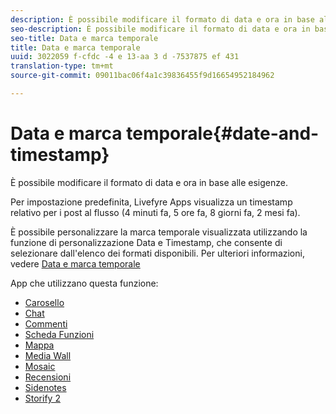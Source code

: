 ```yaml
---
description: È possibile modificare il formato di data e ora in base alle esigenze.
seo-description: È possibile modificare il formato di data e ora in base alle esigenze.
seo-title: Data e marca temporale
title: Data e marca temporale
uuid: 3022059 f-cfdc -4 e 13-aa 3 d -7537875 ef 431
translation-type: tm+mt
source-git-commit: 09011bac06f4a1c39836455f9d16654952184962

---
```



# Data e marca temporale{#date-and-timestamp}

È possibile modificare il formato di data e ora in base alle esigenze.

Per impostazione predefinita, Livefyre Apps visualizza un timestamp relativo per i post al flusso (4 minuti fa, 5 ore fa, 8 giorni fa, 2 mesi fa).

È possibile personalizzare la marca temporale visualizzata utilizzando la funzione di personalizzazione Data e Timestamp, che consente di selezionare dall'elenco dei formati disponibili. Per ulteriori informazioni, vedere [Data e marca temporale](/help/using/c-features-livefyre/c-styling-features/c-date-and-timestamp.md)

App che utilizzano questa funzione:

* [Carosello](/help/using/c-about-apps/c-carousel-app/c-carousel-app.md#c_carousel_app)
* [Chat](/help/using/c-about-apps/c-chat-app/c-chat-app.md#c_chat_app)
* [Commenti](/help/using/c-about-apps/c-comments/c-comments.md)
* [Scheda Funzioni](/help/using/c-about-apps/c-feature-card-app/c-feature-card-app.md#c_feature_card_app)
* [Mappa](/help/using/c-about-apps/c-map-app/c-map-app.md#c_map_app)
* [Media Wall](/help/using/c-about-apps/c-media-wall-app/c-media-wall-app.md#c_media_wall_app)
* [Mosaic](/help/using/c-about-apps/c-mosaic-app/c-mosaic-app.md#c_mosaic_app)
* [Recensioni](/help/using/c-about-apps/c-reviews-app/c-reviews-app.md#c_reviews_app)
* [Sidenotes](/help/using/c-about-apps/c-sidenotes-app/c-sidenotes-app.md#c_sidenotes_app)
* [Storify 2](/help/using/c-about-apps/c-storify2/c-storify2.md#c_storify2)


